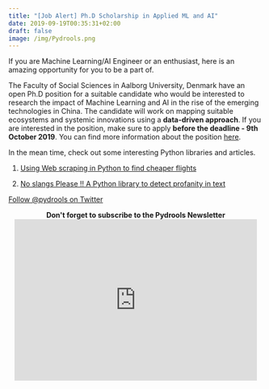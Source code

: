 ```yaml
---
title: "[Job Alert] Ph.D Scholarship in Applied ML and AI"
date: 2019-09-19T00:35:31+02:00
draft: false
image: /img/Pydrools.png
---
```

<div class="sharethis-inline-follow-buttons"></div>

If you are Machine Learning/AI Engineer or an enthusiast, here is an amazing opportunity for you to be a part of.

The Faculty of Social Sciences in Aalborg University, Denmark have an open Ph.D position for a suitable candidate who would be interested to research the impact of Machine Learning and AI in the rise of the emerging technologies in China. The candidate will work on mapping suitable ecosystems and systemic innovations using a **data-driven approach**. If you are interested in the position, make sure to apply **before the deadline - 9th October 2019**. You can find more information about the position [here](https://www.stillinger.aau.dk/vis-stilling/?vacancy=1062299&fbclid=IwAR2TKr7dULdUzFa1eudG7DC52UnlB_9B14mwrRQNaxsIv4c7StJ75rOJLng).

In the mean time, check out some interesting Python libraries and articles.

1. [Using Web scraping in Python to find cheaper flights](https://codequs.com/p/SkPuIQYE4/web-scraping-tutorial-using-python-to-find-cheap-flights)

2. [No slangs Please !! A Python library to detect profanity in text](https://pydrools.substack.com/p/no-slangs-please-?r=2dlih)

[Follow @pydrools on Twitter](https://twitter.com/pydrools)

<div align="center"><b>Don't forget to subscribe to the Pydrools Newsletter</b></div>
<div align="center"><iframe width="480" height="320" src="https://pydrools.substack.com/embed" frameborder="0" scrolling="no"></iframe></div>

